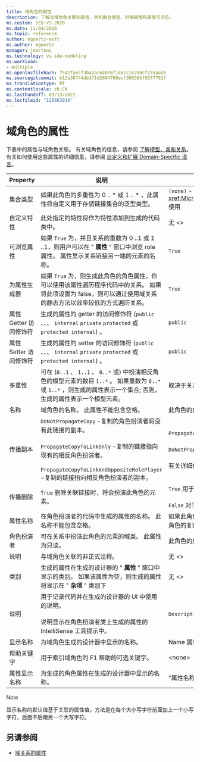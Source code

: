 ```yaml
---
title: 域角色的属性
description: 了解与域角色关联的属性，例如集合类型、时候属性和属性可浏览。
ms.custom: SEO-VS-2020
ms.date: 11/04/2016
ms.topic: reference
author: mgoertz-msft
ms.author: mgoertz
manager: jmartens
ms.technology: vs-ide-modeling
ms.workload:
- multiple
ms.openlocfilehash: f542faecf3ba1ac64076f145cc1e280cf255aad6
ms.sourcegitcommit: b12a38744db371d2894769ecf305585f9577792f
ms.translationtype: MT
ms.contentlocale: zh-CN
ms.lasthandoff: 09/13/2021
ms.locfileid: "126663916"
---
```

# <a name="properties-of-domain-roles"></a>域角色的属性
下表中的属性与域角色关联。 有关域角色的信息，请参阅 [了解模型、类和关系](../modeling/understanding-models-classes-and-relationships.md)。 有关如何使用这些属性的详细信息，请参阅 [自定义和扩展 Domain-Specific 语言](../modeling/customizing-and-extending-a-domain-specific-language.md)。

|Property|说明|默认|
|-|-|-|
|集合类型|如果此角色的多重性为 0 .. * 或 1 .. \* ，此属性将自定义用于存储链接集合的泛型类型。|`(none)` - <xref:Microsoft.VisualStudio.Modeling.LinkedElementCollection%601> 使用|
|自定义特性|此处指定的特性将作为特性添加到生成的代码类中。|无 <\>|
|可浏览属性|如果 `True` 为，并且关系的重数为 0 ..1 或 1 ..1，则用户可以在 " **属性** " 窗口中浏览 role 属性。 属性显示关系链接另一端的元素的名称。|`True`|
|为属性生成器|如果 `True` 为，则生成此角色的角色属性，你可以使用该属性遍历程序代码中的关系。 如果将此项设置为 false，则可以通过使用域关系的静态方法以效率较低的方式遍历关系。|`True`|
|属性 Getter 访问修饰符|生成的属性的 getter 的访问修饰符 (`public` 、、、 `internal` `private` `protected` 或 `protected internal`) 。|`public`|
|属性 Setter 访问修饰符|生成的属性的 setter 的访问修饰符 (`public` 、、、 `internal` `private` `protected` 或 `protected internal`) 。|`public`|
|多重性|可在 (`0..1` 、 `1..1` 、 `0..*` 或) 中扮演相反角色的模型元素的数目 `1..*` 。 如果重数为 `0..*` 或 `1..*` ，则生成的属性表示一个集合; 否则，生成的属性表示一个模型元素。|取决于关系类型以及这是关系中的源角色还是目标角色。|
|名称|域角色的名称。 此属性不能包含空格。|此角色的角色扮演者的域类的名称。|
|传播副本|`DoNotPropagateCopy` -复制的角色扮演者将没有此链接的副本。<br /><br /> `PropagateCopyToLinkOnly` -复制的链接指向现有的相反角色扮演者。<br /><br /> `PropagateCopyToLinkAndOppositeRolePlayer` -复制的链接指向相反角色扮演者的副本。|`PropagateCopyToLinkAndOppositeRolePlayer` 对于嵌入的源角色。<br /><br /> `DoNotPropagateCopy` 对于其他角色。<br /><br /> 有关详细信息，请参阅 [自定义复制行为](../modeling/customizing-copy-behavior.md)|
|传播删除|`True` 删除关联链接时，将会扮演此角色的元素。|`True` 用于嵌入角色的目标。<br /><br /> `False` 对于其他角色。|
|属性名称|在角色扮演者的代码中生成的属性的名称。 此名称不能包含空格。|如果此角色具有零对一或一对一的重数，则相反角色的名称;否则，相反角色的复数名称。|
|角色扮演者|可在关系中扮演此角色的元素的域类。 此属性为只读。|此角色的角色扮演者的域类。|
|说明|与域角色关联的非正式注释。|无 <\>|
|类别|生成的属性在生成的设计器的 " **属性** " 窗口中显示的类别。 如果该属性为空，则生成的属性将显示在 " **杂项** " 类别下|无 <\>|
|说明|用于记录代码并在生成的设计器的 UI 中使用的说明。<br /><br /> 说明显示在角色扮演者类上生成的属性的 IntelliSense 工具提示中。|`Description for`*角色的全名*|
|显示名称|为域角色生成的设计器中显示的名称。|Name 属性的调整后的值。|
|帮助关键字|用于索引域角色的 F1 帮助的可选关键字。|\<none>|
|属性显示名称|为生成的角色属性在生成的设计器中显示的名称。|"属性名称" 属性的调整后的值。|

> [!NOTE]
> 显示名称的默认值基于关联的属性值，方法是在每个大小写字符前面加上一个小写字符，后面不后跟另一个大写字符。

## <a name="see-also"></a>另请参阅

- [域关系的属性](../modeling/properties-of-domain-relationships.md)